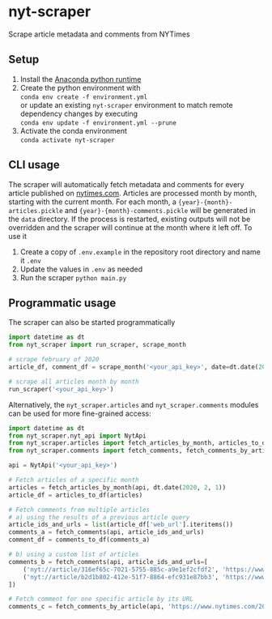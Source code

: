 # nyt-scraper
Scrape article metadata and comments from NYTimes

## Setup
1. Install the [Anaconda python runtime](https://anaconda.org/)
1. Create the python environment with  
   `conda env create -f environment.yml`  
   or update an existing `nyt-scraper` environment to match remote dependency changes by executing  
   `conda env update -f environment.yml --prune`
1. Activate the conda environment  
   `conda activate nyt-scraper`

## CLI usage
The scraper will automatically fetch metadata and comments for every article published on
[nytimes.com](https://www.nytimes.com/).
Articles are processed month by month, starting with the current month.
For each month, a `{year}-{month}-articles.pickle` and `{year}-{month}-comments.pickle` will be
generated in the `data` directory.
If the process is restarted, existing outputs will not be overridden and the scraper will continue
at the month where it left off.
To use it

1. Create a copy of `.env.example` in the repository root directory and name it `.env`
2. Update the values in `.env` as needed
3. Run the scraper
   `python main.py`

## Programmatic usage
The scraper can also be started programmatically
```python
import datetime as dt
from nyt_scraper import run_scraper, scrape_month

# scrape february of 2020
article_df, comment_df = scrape_month('<your_api_key>', date=dt.date(2020, 2, 1))

# scrape all articles month by month
run_scraper('<your_api_key>')
```

Alternatively, the `nyt_scraper.articles` and `nyt_scraper.comments` modules can be used for more
fine-grained access:
```python
import datetime as dt
from nyt_scraper.nyt_api import NytApi
from nyt_scraper.articles import fetch_articles_by_month, articles_to_df
from nyt_scraper.comments import fetch_comments, fetch_comments_by_article, comments_to_df

api = NytApi('<your_api_key>')

# Fetch articles of a specific month
articles = fetch_articles_by_month(api, dt.date(2020, 2, 1))
article_df = articles_to_df(articles)

# Fetch comments from multiple articles
# a) using the results of a previous article query
article_ids_and_urls = list(article_df['web_url'].iteritems())
comments_a = fetch_comments(api, article_ids_and_urls)
comment_df = comments_to_df(comments_a)

# b) using a custom list of articles
comments_b = fetch_comments(api, article_ids_and_urls=[
    ('nyt://article/316ef65c-7021-5755-885c-a9e1ef2cfdf2', 'https://www.nytimes.com/2020/01/03/world/middleeast/trump-iran-suleimani.html'),
    ('nyt://article/b2d1b802-412e-51f7-8864-efc931e87bb3', 'https://www.nytimes.com/2020/01/04/opinion/impeachment-witnesses.html'),
])

# Fetch comment for one specific article by its URL
comments_c = fetch_comments_by_article(api, 'https://www.nytimes.com/2019/11/30/opinion/sunday/bernie-sanders.html')
```
